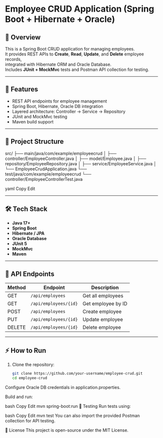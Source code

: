 # Employee CRUD Application (Spring Boot + Hibernate + Oracle)

## 📌 Overview
This is a Spring Boot CRUD application for managing employees.  
It provides REST APIs to **Create**, **Read**, **Update**, and **Delete** employee records,  
integrated with Hibernate ORM and Oracle Database.  
Includes **JUnit + MockMvc** tests and Postman API collection for testing.

---

## 🚀 Features
- REST API endpoints for employee management
- Spring Boot, Hibernate, Oracle DB integration
- Layered architecture: Controller → Service → Repository
- JUnit and MockMvc testing
- Maven build support

---

## 📂 Project Structure
src/
├── main/java/com/example/employeecrud
│ ├── controller/EmployeeController.java
│ ├── model/Employee.java
│ ├── repository/EmployeeRepository.java
│ ├── service/EmployeeService.java
│ └── EmployeeCrudApplication.java
└── test/java/com/example/employeecrud
└── controller/EmployeeControllerTest.java

yaml
Copy
Edit

---

## 🛠️ Tech Stack
- **Java 17+**
- **Spring Boot**
- **Hibernate / JPA**
- **Oracle Database**
- **JUnit 5**
- **MockMvc**
- **Maven**

---

## 📌 API Endpoints
| Method | Endpoint               | Description         |
|--------|------------------------|---------------------|
| GET    | `/api/employees`        | Get all employees   |
| GET    | `/api/employees/{id}`   | Get employee by ID  |
| POST   | `/api/employees`        | Create employee     |
| PUT    | `/api/employees/{id}`   | Update employee     |
| DELETE | `/api/employees/{id}`   | Delete employee     |

---

## ⚡ How to Run
1. Clone the repository:
   ```bash
   git clone https://github.com/your-username/employee-crud.git
   cd employee-crud
Configure Oracle DB credentials in application.properties.

Build and run:

bash
Copy
Edit
mvn spring-boot:run
🧪 Testing
Run tests using:

bash
Copy
Edit
mvn test
You can also import the provided Postman collection for API testing.

📜 License
This project is open-source under the MIT License.
